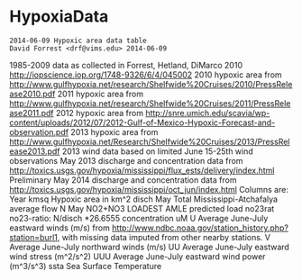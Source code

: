 HypoxiaData
===========

    2014-06-09 Hypoxic area data table
    David Forrest <drf@vims.edu> 2014-06-09
   1985-2009 data as collected in Forrest, Hetland, DiMarco 2010 http://iopscience.iop.org/1748-9326/6/4/045002
   2010 hypoxic area from http://www.gulfhypoxia.net/research/Shelfwide%20Cruises/2010/PressRelease2010.pdf
   2011 hypoxic area from http://www.gulfhypoxia.net/research/Shelfwide%20Cruises/2011/PressRelease2011.pdf
   2012 hypoxic area from http://snre.umich.edu/scavia/wp-content/uploads/2012/07/2012-Gulf-of-Mexico-Hypoxic-Forecast-and-observation.pdf
   2013 hypoxic area from http://www.gulfhypoxia.net/Research/Shelfwide%20Cruises/2013/PressRelease2013.pdf
   2013 wind data based on limited June 15-25th wind observations
   May 2013 discharge and concentration data from http://toxics.usgs.gov/hypoxia/mississippi/flux_ests/delivery/index.html
   Preliminary May 2014 discharge and concentration data from http://toxics.usgs.gov/hypoxia/mississippi/oct_jun/index.html
   Columns are:
    Year
    kmsq Hypoxic area in km^2
    disch May Total Mississippi-Atchafalya average flow
    N May NO2+NO3 LOADEST AMLE predicted load
    no23rat no23-ratio: N/disch *26.6555 concentration uM
    U Average June-July eastward winds (m/s) from http://www.ndbc.noaa.gov/station_history.php?station=burl1, with missing data imputed from other nearby stations.
    V Average June-July northward winds (m/s)
    UU Average June-July eastward wind stress (m^2/s^2)
    UUU Average June-July eastward wind power (m^3/s^3)
    ssta Sea Surface Temperature
